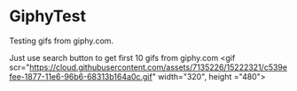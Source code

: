 # GiphyTest #
Testing gifs from giphy.com. 

Just use search button to get first 10 gifs from giphy.com
<gif scr="https://cloud.githubusercontent.com/assets/7135226/15222321/c539efee-1877-11e6-96b6-68313b164a0c.gif" width="320", height ="480">
